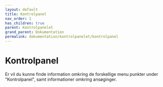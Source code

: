 ```yaml
---
layout: default
title: Kontrolpanel
nav_order: 1
has_children: true
parent: Kontrolpanelet
grand_parent: Dokumentation
permalink: dokumentation/kontrolpanelet/kontrolpanel
---
```


# Kontrolpanel

Er vil du kunne finde information omkring de forskellige menu punkter under "Kontrolpanel", samt informationer omkring ansøginger.
